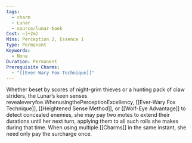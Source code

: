 ```yaml
---
tags:
  - charm
  - Lunar
  - source/lunar-book
Cost: —(+2m)
Mins: Perception 2, Essence 1
Type: Permanent
Keywords:
  - None
Duration: Permanent
Prerequisite Charms:
  - "[[Ever-Wary Fox Technique]]"
---
```

Whether beset by scores of night-grim thieves or a hunting pack of claw striders, the Lunar’s keen senses revealeveryfoe.WhenusingthePerceptionExcellency, [[Ever-Wary Fox Technique]], [[Heightened Sense Method]], or [[Wolf-Eye Advantage]] to detect concealed enemies, she may pay two motes to extend their durations until her next turn, applying them to all such rolls she makes during that time. When using multiple [[Charms]] in the same instant, she need only pay the surcharge once.